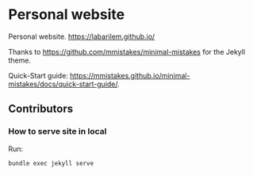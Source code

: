 # Personal website

Personal website. https://labarilem.github.io/

Thanks to https://github.com/mmistakes/minimal-mistakes for the Jekyll theme.

Quick-Start guide: https://mmistakes.github.io/minimal-mistakes/docs/quick-start-guide/.

## Contributors

### How to serve site in local

Run:

```
bundle exec jekyll serve
```
